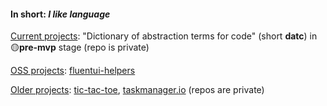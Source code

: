 #### In short: *I like language*

<u>Current projects</u>: "Dictionary of abstraction terms for code" (short **datc**) in 🟡**pre-mvp** stage (repo is private)

<u>OSS projects</u>: [fluentui-helpers](https://bubulux.github.io/fluentui-helpers/?path=/docs/introduction--docs) 

<u>Older projects</u>: [tic-tac-toe](https://tic-tac-toe-c7690.firebaseapp.com/),  [taskmanager.io](https://taskmanager-io.web.app/public/entry) (repos are private)
